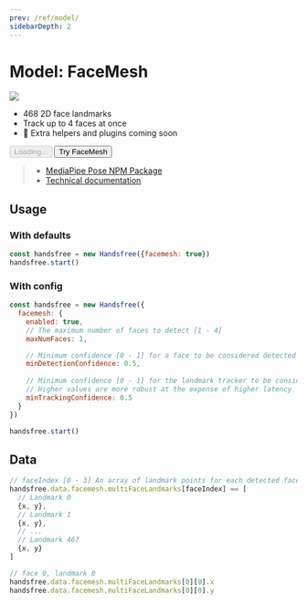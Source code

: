 ```yaml
---
prev: /ref/model/
sidebarDepth: 2
---
```


# Model: FaceMesh

<div class="window mb-md">
  <div class="window-body">
    <div class="row">
      <div class="col-6">
        <img src="https://media0.giphy.com/media/g2msiDwoLqabEMrmaL/giphy.gif" />
      </div>
      <div class="col-6">
        <ul>
          <li>468 2D face landmarks</li>
          <li>Track up to 4 faces at once</li>
          <li>📅 Extra helpers and plugins coming soon</li>
        </ul>
        <div>
          <HandsfreeToggle class="full-width handsfree-hide-when-started-without-facemesh" text-off="Try FaceMesh" text-on="Stop FaceMesh" :opts="demoOpts" />
          <button class="handsfree-show-when-started-without-facemesh handsfree-show-when-loading" disabled><Fa-Spinner spin /> Loading...</button>
          <button class="handsfree-show-when-started-without-facemesh handsfree-hide-when-loading" @click="startDemo"><Fa-Video /> Try FaceMesh</button>
        </div>
      </div>
    </div>
  </div>
</div>

> - [MediaPipe Pose NPM Package](https://www.npmjs.com/package/@mediapipe/face_mesh)
> - [Technical documentation](https://google.github.io/mediapipe/solutions/face_mesh.html)

## Usage

### With defaults

```js
const handsfree = new Handsfree({facemesh: true})
handsfree.start()
```

### With config

```js
const handsfree = new Handsfree({
  facemesh: {
    enabled: true,
    // The maximum number of faces to detect [1 - 4]
    maxNumFaces: 1,

    // Minimum confidence [0 - 1] for a face to be considered detected
    minDetectionConfidence: 0.5,
    
    // Minimum confidence [0 - 1] for the landmark tracker to be considered detected
    // Higher values are more robust at the expense of higher latency
    minTrackingConfidence: 0.5
  }
})

handsfree.start()
```

## Data
```js
// faceIndex [0 - 3] An array of landmark points for each detected face
handsfree.data.facemesh.multiFaceLandmarks[faceIndex] == [
  // Landmark 0
  {x, y},
  // Landmark 1
  {x, y},
  // ...
  // Landmark 467
  {x, y}
]

// face 0, landmark 0
handsfree.data.facemesh.multiFaceLandmarks[0][0].x
handsfree.data.facemesh.multiFaceLandmarks[0][0].y
```




<!-- Code -->
<script>
export default {
  data () {
    return {
      demoOpts: {
        weboji: false,
        hands: false,
        facemesh: true,
        pose: false,
        holistic: false
      }
    }
  },

  methods: {
    /**
     * Start the page with our preset options
     */
    startDemo () {
      this.$root.handsfree.update(this.demoOpts)
    }
  }
}
</script>